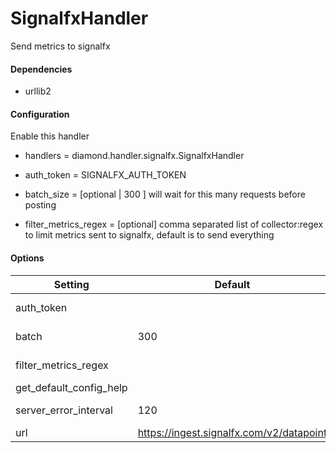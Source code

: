 <!--This file was generated from the python source
Please edit the source to make changes
-->
SignalfxHandler
=====

Send metrics to signalfx

#### Dependencies

 * urllib2


#### Configuration
Enable this handler

 * handlers = diamond.handler.signalfx.SignalfxHandler

 * auth_token = SIGNALFX_AUTH_TOKEN
 * batch_size = [optional | 300 ] will wait for this many requests before
     posting
 * filter_metrics_regex = [optional] comma separated list of collector:regex
     to limit metrics sent to signalfx,  default is to send everything

#### Options

Setting | Default | Description | Type
--------|---------|-------------|-----
auth_token |  | Org API token to use when sending metrics | str
batch | 300 | How many to store before sending | int
filter_metrics_regex | | Comma Separated collector:regex filters| str
get_default_config_help |  | get_default_config_help |
server_error_interval | 120 | How frequently to send repeated server errors | int
url | https://ingest.signalfx.com/v2/datapoint | Where to send metrics | str
